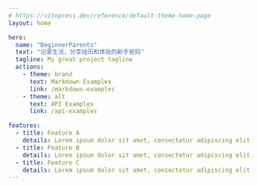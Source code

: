 ```yaml
---
# https://vitepress.dev/reference/default-theme-home-page
layout: home

hero:
  name: "BeginnerParents"
  text: "记录生活，分享经历和体验的新手爸妈"
  tagline: My great project tagline
  actions:
    - theme: brand
      text: Markdown Examples
      link: /markdown-examples
    - theme: alt
      text: API Examples
      link: /api-examples

features:
  - title: Feature A
    details: Lorem ipsum dolor sit amet, consectetur adipiscing elit
  - title: Feature B
    details: Lorem ipsum dolor sit amet, consectetur adipiscing elit
  - title: Feature C
    details: Lorem ipsum dolor sit amet, consectetur adipiscing elit
---
```


